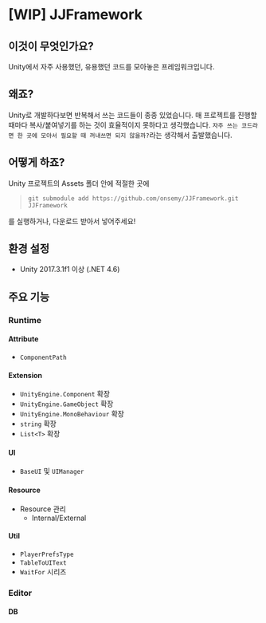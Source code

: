 # [WIP] JJFramework

## 이것이 무엇인가요?

Unity에서 자주 사용했던, 유용했던 코드를 모아놓은 프레임워크입니다.

## 왜죠?

Unity로 개발하다보면 반복해서 쓰는 코드들이 종종 있었습니다. 매 프로젝트를 진행할 때마다 복사/붙여넣기를 하는 것이 효율적이지 못하다고 생각했습니다. `자주 쓰는 코드라면 한 곳에 모아서 필요할 때 꺼내쓰면 되지 않을까?`라는 생각해서 출발했습니다.

## 어떻게 하죠?

Unity 프로젝트의 Assets 폴더 안에 적절한 곳에

> `git submodule add https://github.com/onsemy/JJFramework.git JJFramework`

를 실행하거나, 다운로드 받아서 넣어주세요!

## 환경 설정

- Unity 2017.3.1f1 이상 (.NET 4.6)

## 주요 기능

### Runtime

#### Attribute

- `ComponentPath`

#### Extension

- `UnityEngine.Component` 확장
- `UnityEngine.GameObject` 확장
- `UnityEngine.MonoBehaviour` 확장
- `string` 확장
- `List<T>` 확장

#### UI

- `BaseUI` 및 `UIManager`

#### Resource

- Resource 관리
  - Internal/External

#### Util

- `PlayerPrefsType`
- `TableToUIText`
- `WaitFor` 시리즈

### Editor

#### DB

